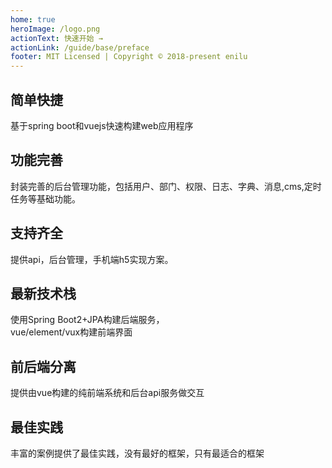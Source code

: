 ```yaml
---
home: true
heroImage: /logo.png
actionText: 快速开始 →
actionLink: /guide/base/preface
footer: MIT Licensed | Copyright © 2018-present enilu
---
```


<div style="text-align: center">
  <Bit/>
</div>

<div class="features">
  <div class="feature">
    <h2>简单快捷</h2>
    <p>基于spring boot和vuejs快速构建web应用程序</p>
  </div>
  <div class="feature">
    <h2>功能完善</h2>
    <p>封装完善的后台管理功能，包括用户、部门、权限、日志、字典、消息,cms,定时任务等基础功能。</p>
  </div>
  <div class="feature">
    <h2>支持齐全</h2>
    <p>提供api，后台管理，手机端h5实现方案。</p>
  </div>
  <div class="feature">
      <h2>最新技术栈</h2>
      <p>使用Spring Boot2+JPA构建后端服务，<br>vue/element/vux构建前端界面</p>
   </div>
   <div class="feature">
      <h2>前后端分离</h2>
      <p>提供由vue构建的纯前端系统和后台api服务做交互</p>
   </div>
  <div class="feature">
     <h2>最佳实践</h2>
     <p>丰富的案例提供了最佳实践，没有最好的框架，只有最适合的框架</p>
  </div>
</div>
